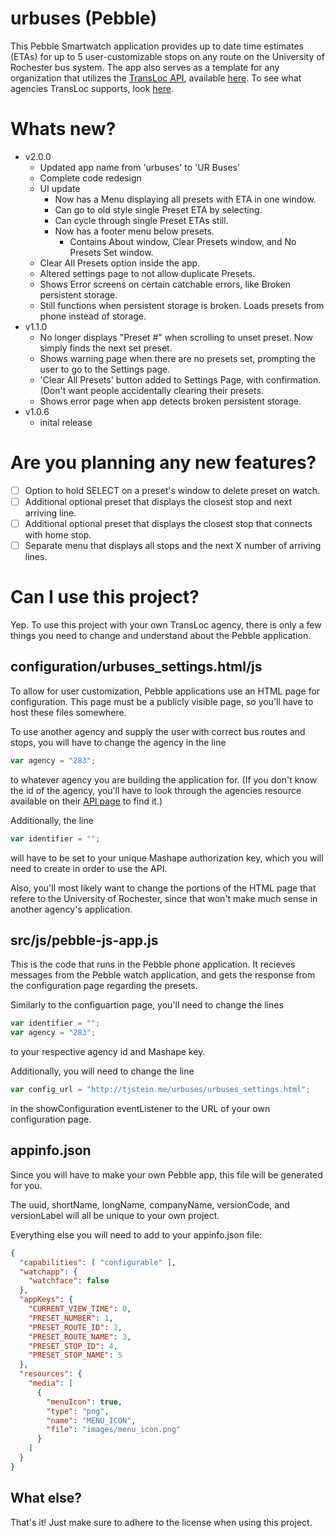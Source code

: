# urbuses (Pebble)

This Pebble Smartwatch application provides up to date time estimates (ETAs) for up to 5 user-customizable stops on any route on the University of Rochester bus system. The app also serves as a template for any organization that utilizes the [TransLoc API](http://transloc.com/), available [here](https://www.mashape.com/transloc/openapi-1-2#!documentation). To see what agencies TransLoc supports, look [here](http://transloc.com/agencies/).

# Whats new?
* v2.0.0
  * Updated app name from 'urbuses' to 'UR Buses'
  * Complete code redesign
  * UI update
    * Now has a Menu displaying all presets with ETA in one window.
    * Can go to old style single Preset ETA by selecting.
    * Can cycle through single Preset ETAs still.
    * Now has a footer menu below presets.
      * Contains About window, Clear Presets window, and No Presets Set window.
  * Clear All Presets option inside the app.
  * Altered settings page to not allow duplicate Presets.
  * Shows Error screens on certain catchable errors, like Broken persistent storage.
  * Still functions when persistent storage is broken. Loads presets from phone instead of storage.
* v1.1.0
  * No longer displays "Preset #" when scrolling to unset preset. Now simply finds the next set preset.
  * Shows warning page when there are no presets set, prompting the user to go to the Settings page.
  * 'Clear All Presets' button added to Settings Page, with confirmation. (Don't want people accidentally clearing their presets.
  * Shows error page when app detects broken persistent storage.
* v1.0.6
  * inital release

# Are you planning any new features?
- [ ] Option to hold SELECT on a preset's window to delete preset on watch.
- [ ] Additional optional preset that displays the closest stop and next arriving line.
- [ ] Additional optional preset that displays the closest stop that connects with home stop.
- [ ] Separate menu that displays all stops and the next X number of arriving lines.

# Can I use this project?
Yep. To use this project with your own TransLoc agency, there is only a few things you need to change and understand about the Pebble application.
## configuration/urbuses_settings.html/js
To allow for user customization, Pebble applications use an HTML page for configuration. This page must be a publicly visible page, so you'll have to host these files somewhere.

To use another agency and supply the user with correct bus routes and stops, you will have to change the agency in the line
```javascript
var agency = "283";
```
to whatever agency you are building the application for. (If you don't know the id of the agency, you'll have to look through the agencies resource available on their [API page](https://www.mashape.com/transloc/openapi-1-2) to find it.)

Additionally, the line
```javascript
var identifier = "";
```
will have to be set to your unique Mashape authorization key, which you will need to create in order to use the API.

Also, you'll most likely want to change the portions of the HTML page that refere to the University of Rochester, since that won't make much sense in another agency's application.
## src/js/pebble-js-app.js
This is the code that runs in the Pebble phone application. It recieves messages from the Pebble watch application, and gets the response from the configuration page regarding the presets.

Similarly to the configuartion page, you'll need to change the lines
```javascript
var identifier = "";
var agency = "283";
```
to your respective agency id and Mashape key.

Additionally, you will need to change the line 
```javascript
var config_url = "http://tjstein.me/urbuses/urbuses_settings.html";
```
in the showConfiguration eventListener to the URL of your own configuration page.
## appinfo.json
Since you will have to make your own Pebble app, this file will be generated for you. 

The uuid, shortName, longName, companyName, versionCode, and versionLabel will all be unique to your own project.

Everything else you will need to add to your appinfo.json file:
```json
{
  "capabilities": [ "configurable" ],
  "watchapp": {
    "watchface": false
  },
  "appKeys": {
    "CURRENT_VIEW_TIME": 0,
    "PRESET_NUMBER": 1,
    "PRESET_ROUTE_ID": 2,
    "PRESET_ROUTE_NAME": 3,
    "PRESET_STOP_ID": 4,
    "PRESET_STOP_NAME": 5
  },
  "resources": {
    "media": [
      {
        "menuIcon": true,
        "type": "png",
        "name": "MENU_ICON",
        "file": "images/menu_icon.png"
      }
    ]
  }
}
```
## What else?
That's it! Just make sure to adhere to the license when using this project. 
